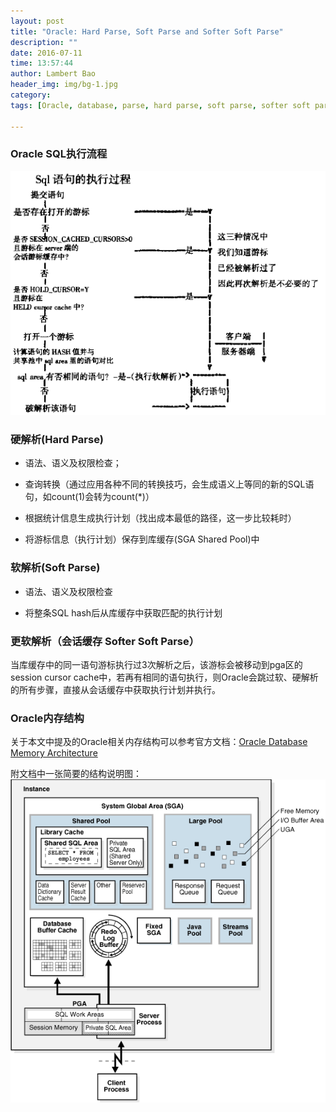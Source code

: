 ```yaml
---
layout: post
title: "Oracle: Hard Parse, Soft Parse and Softer Soft Parse"
description: ""
date: 2016-07-11
time: 13:57:44
author: Lambert Bao
header_img: img/bg-1.jpg
category: 
tags: [Oracle, database, parse, hard parse, soft parse, softer soft parse]

---
```


### Oracle SQL执行流程

![sql_exec_process](/img/in_post/sql_exec_process.png)

### 硬解析(Hard Parse)

* 语法、语义及权限检查；

* 查询转换（通过应用各种不同的转换技巧，会生成语义上等同的新的SQL语句，如count(1)会转为count(*)）

* 根据统计信息生成执行计划（找出成本最低的路径，这一步比较耗时）

* 将游标信息（执行计划）保存到库缓存(SGA Shared Pool)中

### 软解析(Soft Parse)

* 语法、语义及权限检查

* 将整条SQL hash后从库缓存中获取匹配的执行计划


### 更软解析（会话缓存 Softer Soft Parse）

当库缓存中的同一语句游标执行过3次解析之后，该游标会被移动到pga区的session cursor cache中，若再有相同的语句执行，则Oracle会跳过软、硬解析的所有步骤，直接从会话缓存中获取执行计划并执行。

### Oracle内存结构

关于本文中提及的Oracle相关内存结构可以参考官方文档：[Oracle Database Memory Architecture](http://docs.oracle.com/database/121/CNCPT/memory.htm#CNCPT7778)

附文档中一张简要的结构说明图：
![oracle_database_memory_structures](/img/in_post/oracle_database_memory_structures.gif)